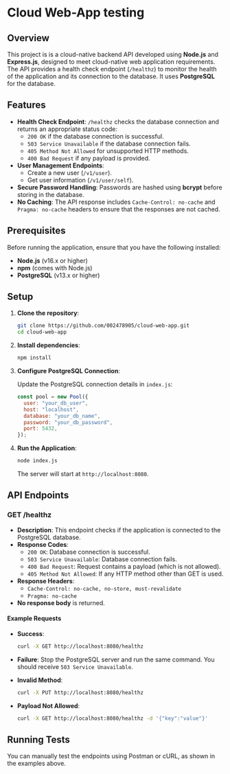 # Cloud Web-App testing

## Overview

This project is is a cloud-native backend API developed using **Node.js** and **Express.js**, designed to meet cloud-native web application requirements. The API provides a health check endpoint (`/healthz`) to monitor the health of the application and its connection to the database. It uses **PostgreSQL** for the database.

## Features

- **Health Check Endpoint**: `/healthz` checks the database connection and returns an appropriate status code:
  - `200 OK` if the database connection is successful.
  - `503 Service Unavailable` if the database connection fails.
  - `405 Method Not Allowed` for unsupported HTTP methods.
  - `400 Bad Request` if any payload is provided.
- **User Management Endpoints**:
  - Create a new user (`/v1/user`).
  - Get user information (`/v1/user/self`).
- **Secure Password Handling**: Passwords are hashed using **bcrypt** before storing in the database.
- **No Caching**: The API response includes `Cache-Control: no-cache` and `Pragma: no-cache` headers to ensure that the responses are not cached.

## Prerequisites

Before running the application, ensure that you have the following installed:

- **Node.js** (v16.x or higher)
- **npm** (comes with Node.js)
- **PostgreSQL** (v13.x or higher)

## Setup

1. **Clone the repository**:

   ```bash
   git clone https://github.com/002478905/cloud-web-app.git
   cd cloud-web-app
   ```

2. **Install dependencies**:

   ```bash
   npm install
   ```

3. **Configure PostgreSQL Connection**:

   Update the PostgreSQL connection details in `index.js`:

   ```javascript
   const pool = new Pool({
     user: "your_db_user",
     host: "localhost",
     database: "your_db_name",
     password: "your_db_password",
     port: 5432,
   });
   ```

4. **Run the Application**:

   ```bash
   node index.js
   ```

   The server will start at `http://localhost:8080`.

## API Endpoints

### **GET /healthz**

- **Description**: This endpoint checks if the application is connected to the PostgreSQL database.
- **Response Codes**:
  - `200 OK`: Database connection is successful.
  - `503 Service Unavailable`: Database connection fails.
  - `400 Bad Request`: Request contains a payload (which is not allowed).
  - `405 Method Not Allowed`: If any HTTP method other than GET is used.
- **Response Headers**:
  - `Cache-Control: no-cache, no-store, must-revalidate`
  - `Pragma: no-cache`
- **No response body** is returned.

#### Example Requests

- **Success**:

  ```bash
  curl -X GET http://localhost:8080/healthz
  ```

- **Failure**:
  Stop the PostgreSQL server and run the same command. You should receive `503 Service Unavailable`.

- **Invalid Method**:

  ```bash
  curl -X PUT http://localhost:8080/healthz
  ```

- **Payload Not Allowed**:
  ```bash
  curl -X GET http://localhost:8080/healthz -d '{"key":"value"}'
  ```

## Running Tests

You can manually test the endpoints using Postman or cURL, as shown in the examples above.
